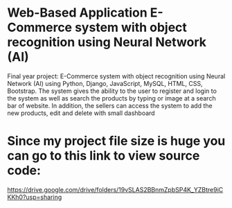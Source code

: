 # Web-Based Application E-Commerce system with object recognition using Neural Network (AI)
Final year project: E-Commerce system with object recognition using Neural Network (AI) using Python, Django, JavaScript, MySQL, HTML, CSS, Bootstrap. The system gives the ability to the user to register and login to the system as well as search the products by typing or image at a search bar of website. In addition, the sellers can access the system to add the new products, edit and delete with small dashboard
# Since my project file size is huge you can go to this link to view source code:
https://drive.google.com/drive/folders/19vSLAS2BBnmZpbSP4K_YZBtre9iCKKh0?usp=sharing
